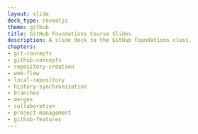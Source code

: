```yaml
---
layout: slide
deck_type: revealjs
theme: github
title: GitHub Foundations Course Slides
description: A slide deck to the GitHub Foundations class.
chapters:
- git-concepts
- github-concepts
- repository-creation
- web-flow
- local-repository
- history-synchronization
- branches
- merges
- collaboration
- project-management
- github-features
---
```

